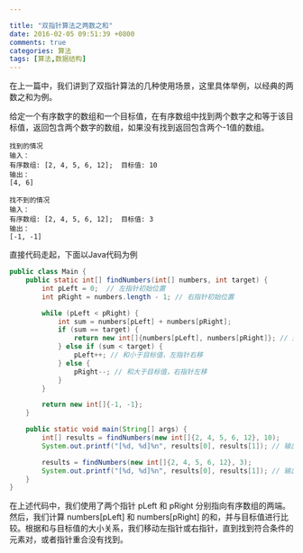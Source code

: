 ```yaml
---

title: "双指针算法之两数之和"
date: 2016-02-05 09:51:39 +0800
comments: true
categories: 算法
tags: [算法,数据结构]
---
```


在上一篇中，我们讲到了双指针算法的几种使用场景，这里具体举例，以经典的两数之和为例。

给定一个有序数字的数组和一个目标值，在有序数组中找到两个数字之和等于该目标值，返回包含两个数字的数组，如果没有找到返回包含两个-1值的数组。

```
找到的情况
输入： 
有序数组: [2, 4, 5, 6, 12];  目标值: 10
输出：
[4, 6]
```

```
找不到的情况
输入： 
有序数组: [2, 4, 5, 6, 12];  目标值: 3
输出：
[-1, -1]
```

<!-- more -->
直接代码走起，下面以Java代码为例

``` Java
public class Main {
    public static int[] findNumbers(int[] numbers, int target) {
        int pLeft = 0;  // 左指针初始位置
        int pRight = numbers.length - 1; // 右指针初始位置

        while (pLeft < pRight) {
            int sum = numbers[pLeft] + numbers[pRight];
            if (sum == target) {
                return new int[]{numbers[pLeft], numbers[pRight]}; // 返回匹配的元素
            } else if (sum < target) {
                pLeft++; // 和小于目标值，左指针右移
            } else {
                pRight--; // 和大于目标值，右指针左移
            }
        }

        return new int[]{-1, -1};
    }

    public static void main(String[] args) {
        int[] results = findNumbers(new int[]{2, 4, 5, 6, 12}, 10);
        System.out.printf("[%d, %d]%n", results[0], results[1]); // 输出 [4, 6]

        results = findNumbers(new int[]{2, 4, 5, 6, 12}, 3);
        System.out.printf("[%d, %d]%n", results[0], results[1]); // 输出 [-1, -1]
    }
}
```

在上述代码中，我们使用了两个指针 pLeft 和 pRight 分别指向有序数组的两端。然后，我们计算 numbers[pLeft] 和 numbers[pRight] 的和，并与目标值进行比较。根据和与目标值的大小关系，我们移动左指针或右指针，直到找到符合条件的元素对，或者指针重合没有找到。
